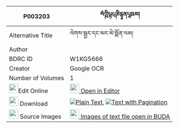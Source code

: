 |P003203|སཾཀྵིཔྟཔྲཎིདྷཱནཔཱཋམ། 
| --- | --- 
|Alternative Title |ལེགས་སྦྱར་དང་མར་མེ་སྨོན་ལམ།
|Author | 
|BDRC ID | W1KG5666
|Creator | Google OCR
|Number of Volumes| 1
|<img width="25" src="https://img.icons8.com/color/25/000000/edit-property.png">Edit Online| [<img width="25" src="https://avatars.githubusercontent.com/u/45091458?s=200&v=4"> Open in Editor](http://editor.openpecha.org/P003203)
|<img width="25" src="https://img.icons8.com/fluent/48/000000/download-2.png"/>  Download | [![](https://img.icons8.com/color/20/000000/txt.png)Plain Text](https://github.com/Openpecha/P003203/releases/download/v1/samkshiptatranidhanapatam(?)_plain_P003203.zip), [![](https://img.icons8.com/color/20/000000/txt.png)Text with Pagination](https://github.com/Openpecha/P003203/releases/download/v1/samkshiptatranidhanapatam(?)_pages_P003203.zip)
|<img width="25" src="https://img.icons8.com/plasticine/100/000000/pictures-folder.png"/>  Source Images | [<img width="25" src="https://library.bdrc.io/icons/BUDA-small.svg"> Images of text file open in BUDA](https://library.bdrc.io/show/bdr:W1KG5666)